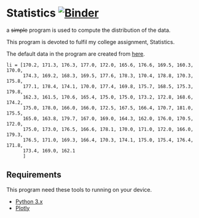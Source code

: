 # Statistics [![Binder](http://mybinder.org/badge.svg)](http://mybinder.org:/repo/z-fikar/statistics)

a ~~simple~~ program is used to compute the distribution of the data.

This program is devoted to fulfil my college assignment, Statistics.

The default data in the program are created from [here](https://github.com/Z-Fikar/country-data/blob/master/src/country-avg-male-height.json).
```
li = [170.2, 171.3, 176.3, 177.0, 172.0, 165.6, 176.6, 169.5, 160.3, 170.0,
      174.3, 169.2, 168.3, 169.5, 177.6, 178.3, 170.4, 178.8, 170.3, 175.8,
      177.1, 178.4, 174.1, 170.0, 177.4, 169.8, 175.7, 168.5, 175.3, 179.8,
      162.3, 161.5, 170.6, 165.4, 175.0, 175.0, 173.2, 172.8, 168.6, 174.2,
      175.0, 178.0, 166.0, 166.0, 172.5, 167.5, 166.4, 170.7, 181.0, 175.5,
      165.0, 163.8, 179.7, 167.0, 169.0, 164.3, 162.0, 176.0, 170.5, 172.0,
      175.0, 173.0, 176.5, 166.6, 178.1, 170.0, 171.0, 172.0, 166.0, 179.3,
      176.5, 171.0, 169.3, 166.4, 170.3, 174.1, 175.0, 175.4, 176.4, 171.8,
      173.4, 169.0, 162.1
      ]
```

## Requirements
This program need these tools to running on your device.
- [Python 3.x](https://www.python.org/downloads/)
- [Plotly](https://plot.ly)
